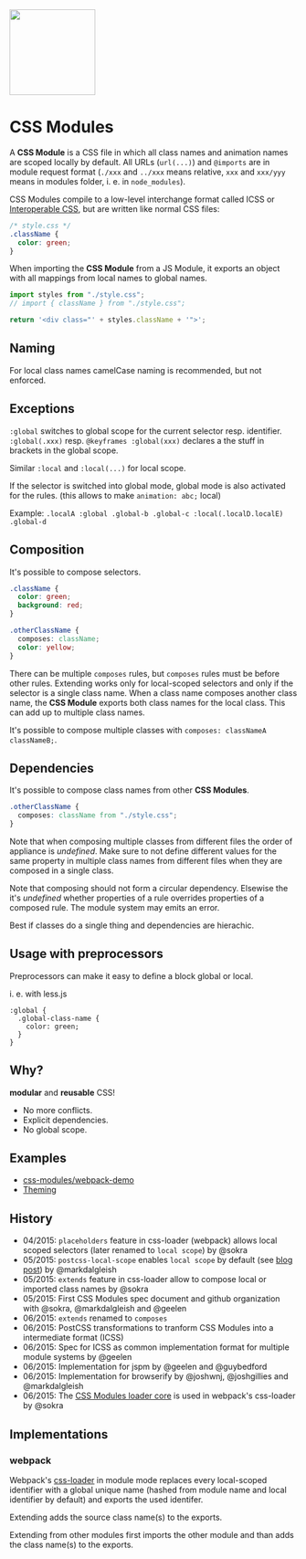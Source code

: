 <img src="https://raw.githubusercontent.com/css-modules/logos/master/css-modules-logo.png" width="150" height="150" />

# CSS Modules

A **CSS Module** is a CSS file in which all class names and animation names are scoped locally by default. All URLs (`url(...)`) and `@imports` are in module request format (`./xxx` and `../xxx` means relative, `xxx` and `xxx/yyy` means in modules folder, i. e. in `node_modules`).

CSS Modules compile to a low-level interchange format called ICSS or [Interoperable CSS](https://github.com/css-modules/icss), but are written like normal CSS files:

``` css
/* style.css */
.className {
  color: green;
}
```

When importing the **CSS Module** from a JS Module, it exports an object with all mappings from local names to global names.

``` js
import styles from "./style.css";
// import { className } from "./style.css";

return '<div class="' + styles.className + '">';
```

## Naming

For local class names camelCase naming is recommended, but not enforced.

## Exceptions

`:global` switches to global scope for the current selector resp. identifier. `:global(.xxx)` resp. `@keyframes :global(xxx)` declares a the stuff in brackets in the global scope.

Similar `:local` and `:local(...)` for local scope.

If the selector is switched into global mode, global mode is also activated for the rules. (this allows to make `animation: abc;` local)

Example: `.localA :global .global-b .global-c :local(.localD.localE) .global-d`

## Composition

It's possible to compose selectors.

``` css
.className {
  color: green;
  background: red;
}

.otherClassName {
  composes: className;
  color: yellow;
}
```

There can be multiple `composes` rules, but `composes` rules must be before other rules. Extending works only for local-scoped selectors and only if the selector is a single class name. When a class name composes another class name, the **CSS Module** exports both class names for the local class. This can add up to multiple class names.

It's possible to compose multiple classes with `composes: classNameA classNameB;`.

## Dependencies

It's possible to compose class names from other **CSS Modules**.

``` css
.otherClassName {
  composes: className from "./style.css";
}
```

Note that when composing multiple classes from different files the order of appliance is *undefined*. Make sure to not define different values for the same property in multiple class names from different files when they are composed in a single class.

Note that composing should not form a circular dependency. Elsewise the it's *undefined* whether properties of a rule overrides properties of a composed rule. The module system may emits an error.

Best if classes do a single thing and dependencies are hierachic.


## Usage with preprocessors

Preprocessors can make it easy to define a block global or local.

i. e. with less.js

``` less
:global {
  .global-class-name {
    color: green;
  }
}
```

## Why?

**modular** and **reusable** CSS!

* No more conflicts.
* Explicit dependencies.
* No global scope.

## Examples

* [css-modules/webpack-demo](https://github.com/css-modules/webpack-demo)
* [Theming](examples/theming.md)


## History

* 04/2015: `placeholders` feature in css-loader (webpack) allows local scoped selectors (later renamed to `local scope`) by @sokra
* 05/2015: `postcss-local-scope` enables `local scope` by default (see [blog post](https://medium.com/seek-ui-engineering/the-end-of-global-css-90d2a4a06284)) by @markdalgleish
* 05/2015: `extends` feature in css-loader allow to compose local or imported class names by @sokra
* 05/2015: First CSS Modules spec document and github organization with @sokra, @markdalgleish and @geelen
* 06/2015: `extends` renamed to `composes`
* 06/2015: PostCSS transformations to tranform CSS Modules into a intermediate format (ICSS)
* 06/2015: Spec for ICSS as common implementation format for multiple module systems by @geelen
* 06/2015: Implementation for jspm by @geelen and @guybedford
* 06/2015: Implementation for browserify by @joshwnj, @joshgillies and @markdalgleish
* 06/2015: The [CSS Modules loader core](https://github.com/css-modules/css-modules-loader-core) is used in webpack's css-loader by @sokra


## Implementations

### webpack

Webpack's [css-loader](https://github.com/webpack/css-loader) in module mode replaces every local-scoped identifier with a global unique name (hashed from module name and local identifier by default) and exports the used identifer.

Extending adds the source class name(s) to the exports.

Extending from other modules first imports the other module and than adds the class name(s) to the exports.
